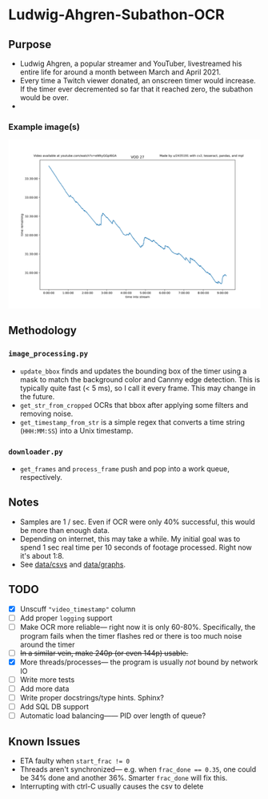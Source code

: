 # Ludwig-Ahgren-Subathon-OCR

## Purpose
* Ludwig Ahgren, a popular streamer and YouTuber, livestreamed his entire life for around a month between March and April 2021.
* Every time a Twitch viewer donated, an onscreen timer would increase. If the timer ever decremented so far that it reached zero, the subathon would be over.
* 
### Example image(s)
![27.png](data/graphs/27.png)

## Methodology
### `image_processing.py`
* `update_bbox` finds and updates the bounding box of the timer using a mask to match the background color and Cannny edge detection. This is typically quite fast (< 5 ms), so I call it every frame. This may change in the future.
* `get_str_from_cropped` OCRs that bbox after applying some filters and removing noise.
* `get_timestamp_from_str` is a simple regex that converts a time string (`HHH:MM:SS`) into a Unix timestamp.

### `downloader.py`
* `get_frames` and `process_frame` push and pop into a work queue, respectively.

## Notes
* Samples are 1 / sec. Even if OCR were only 40% successful, this would be more than enough data.
* Depending on internet, this may take a while. My initial goal was to spend 1 sec real time per 10 seconds of footage processed. Right now it's about 1:8.
* See [data/csvs](data/csvs) and [data/graphs](data/graphs).

## TODO
* [x] Unscuff `"video_timestamp"` column
* [ ] Add proper `logging` support
* [ ] Make OCR more reliable— right now it is only 60-80%. Specifically, the program fails when the timer flashes red or there is too much noise around the timer
* [ ] ~~In a similar vein, make 240p (or even 144p) usable.~~
* [x] More threads/processes— the program is usually *not* bound by network IO
* [ ] Write more tests
* [ ] Add more data
* [ ] Write proper docstrings/type hints. Sphinx?
* [ ] Add SQL DB support
* [ ] Automatic load balancing—— PID over length of queue?

## Known Issues
* ETA faulty when `start_frac != 0`
* Threads aren't synchronized— e.g. when `frac_done == 0.35`, one could be 34% done and another 36%. Smarter `frac_done` will fix this.
* Interrupting with ctrl-C usually causes the csv to delete
